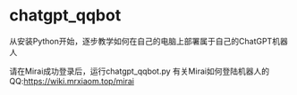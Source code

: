 # chatgpt_qqbot
从安装Python开始，逐步教学如何在自己的电脑上部署属于自己的ChatGPT机器人

请在Mirai成功登录后，运行chatgpt_qqbot.py
有关Mirai如何登陆机器人的QQ:https://wiki.mrxiaom.top/mirai
